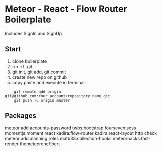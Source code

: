 # Meteor - React - Flow Router Boilerplate 
Includes SignIn and SignUp

## Start

1. clone boilerplate 
2. rm -rf .git
3. git init, git add, git commit
4. create new repo on github 
5. copy paste and execute in terminal:
```
    git remote add origin git@github.com:Your_account/repository_name.git
    git push -u origin master
```

## Packages
meteor add accounts-password twbs:bootstrap fourseven:scss momentjs:moment react kadira:flow-router kadira:react-layout http check 
meteor add alanning:roles matb33:collection-hooks meteorhacks:fast-render themeteorchef:bert
